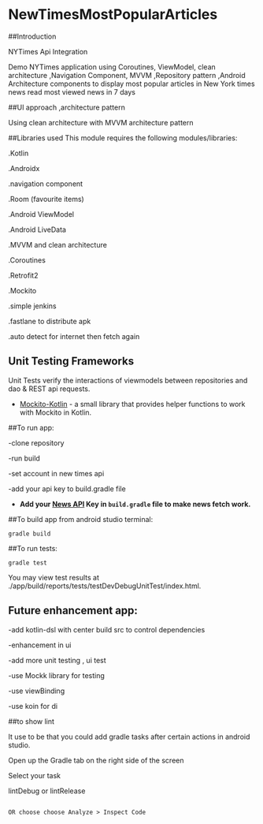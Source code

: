 # NewTimesMostPopularArticles

##Introduction

NYTimes Api Integration

Demo NYTimes application using Coroutines, ViewModel, clean architecture ,Navigation Component, MVVM ,Repository pattern ,Android Architecture components to display most popular articles in New York times news
read  most viewed news in 7  days

##UI approach ,architecture pattern

Using clean architecture with MVVM architecture pattern


##Libraries used
This module requires the following modules/libraries:

.Kotlin

.Androidx

.navigation component

.Room (favourite items)

.Android ViewModel

.Android LiveData

.MVVM and clean architecture

.Coroutines

.Retrofit2

.Mockito

.simple jenkins

.fastlane to distribute apk

.auto detect for internet then fetch again

## Unit Testing Frameworks

Unit Tests verify the interactions of viewmodels between repositories and dao & REST api requests.
- [Mockito-Kotlin](https://github.com/nhaarman/mockito-kotlin) - a small library that provides helper functions to work with Mockito in Kotlin.


##To run app:

-clone repository

-run build

-set account in new times api

-add your api key to build.gradle file

* **Add your [News API][13] Key in `build.gradle` file to make news fetch work.**


[13]: https://developer.nytimes.com/get-started



##To build app from android studio terminal:
```
gradle build
```

##To run tests:

```
gradle test
```

You may view test results at ./app/build/reports/tests/testDevDebugUnitTest/index.html.

## Future enhancement app:


-add kotlin-dsl with center build src to control dependencies

-enhancement in ui

-add more unit testing , ui test

-use Mockk library for testing

-use viewBinding

-use koin for di

##to show lint

It use to be that you could add gradle tasks after certain actions in android studio.

Open up the Gradle tab on the right side of the screen

Select your task


lintDebug 
or
lintRelease

```

OR choose choose Analyze > Inspect Code
```






